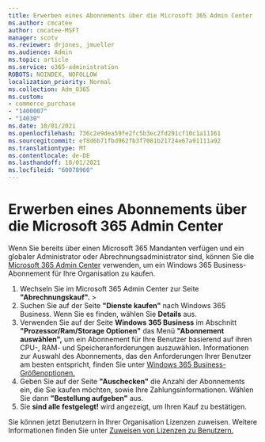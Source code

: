 ```yaml
---
title: Erwerben eines Abonnements über die Microsoft 365 Admin Center
ms.author: cmcatee
author: cmcatee-MSFT
manager: scotv
ms.reviewer: drjones, jmueller
ms.audience: Admin
ms.topic: article
ms.service: o365-administration
ROBOTS: NOINDEX, NOFOLLOW
localization_priority: Normal
ms.collection: Adm_O365
ms.custom:
- commerce_purchase
- "1400007"
- "14030"
ms.date: 10/01/2021
ms.openlocfilehash: 736c2e9dea59fe2fc5b3ec2fd291cf10c1a11161
ms.sourcegitcommit: ef8d6b71fbd962fb3f7081b21724e67a91111a92
ms.translationtype: MT
ms.contentlocale: de-DE
ms.lasthandoff: 10/01/2021
ms.locfileid: "60078960"
---
```

# <a name="buy-a-subscription-through-the-microsoft-365-admin-center"></a>Erwerben eines Abonnements über die Microsoft 365 Admin Center

Wenn Sie bereits über einen Microsoft 365 Mandanten verfügen und ein globaler Administrator oder Abrechnungsadministrator sind, können Sie die [Microsoft 365 Admin Center](https://go.microsoft.com/fwlink/p/?linkid=2024339) verwenden, um ein Windows 365 Business-Abonnement für Ihre Organisation zu kaufen.

1. Wechseln Sie im Microsoft 365 Admin Center zur Seite **"Abrechnungskauf".**  >  
2. Suchen Sie auf der Seite **"Dienste kaufen"** nach Windows 365 Business. Wenn Sie es finden, wählen Sie **Details** aus.
3. Verwenden Sie auf der Seite **Windows 365 Business** im Abschnitt **"Prozessor/Ram/Storage Optionen"** das Menü **"Abonnement auswählen",** um ein Abonnement für Ihre Benutzer basierend auf ihren CPU-, RAM- und Speicheranforderungen auszuwählen. Informationen zur Auswahl des Abonnements, das den Anforderungen Ihrer Benutzer am besten entspricht, finden Sie unter [Windows 365 Business-Größenoptionen.](https://docs.microsoft.com/microsoft-365/admin/setup/windows-365-business-sizing)
4. Geben Sie auf der Seite **"Auschecken"** die Anzahl der Abonnements ein, die Sie kaufen möchten, sowie Ihre Zahlungsinformationen. Wählen Sie dann **"Bestellung aufgeben"** aus.
5. Sie **sind alle festgelegt!** wird angezeigt, um Ihren Kauf zu bestätigen.

Sie können jetzt Benutzern in Ihrer Organisation Lizenzen zuweisen. Weitere Informationen finden Sie unter [Zuweisen von Lizenzen zu Benutzern.](https://docs.microsoft.com/microsoft-365/admin/setup/get-started-windows-365-business#assign-licenses-to-users)
